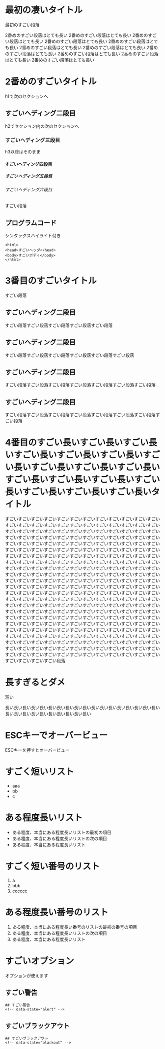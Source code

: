 # 最初の凄いタイトル
最初のすごい段落

2番めのすごい段落はとても長い
2番めのすごい段落はとても長い
2番めのすごい段落はとても長い
2番めのすごい段落はとても長い
2番めのすごい段落はとても長い
2番めのすごい段落はとても長い
2番めのすごい段落はとても長い
2番めのすごい段落はとても長い
2番めのすごい段落はとても長い
2番めのすごい段落はとても長い
2番めのすごい段落はとても長い

# 2番めのすごいタイトル
h1で次のセクションへ
## すごいヘディング二段目
h2でセクション内の次のセクションへ
### すごいヘディング三段目
h3以降はそのまま
#### すごいヘディング四段目
##### すごいヘディング五段目
###### すごいヘディング六段目
すごい段落

## プログラムコード
シンタックスハイライト付き

    <html>
    <head>すごいヘッダ</head>
    <body>すごいボディ</body>
    </html>

# 3番目のすごいタイトル
すごい段落
## すごいヘディング二段目
すごい段落すごい段落すごい段落すごい段落すごい段落
## すごいヘディング二段目
すごい段落すごい段落すごい段落すごい段落すごい段落すごい段落
## すごいヘディング二段目
すごい段落すごい段落すごい段落すごい段落すごい段落すごい段落すごい段落
## すごいヘディング二段目
すごい段落すごい段落すごい段落すごい段落すごい段落すごい段落すごい段落すごい段落

# 4番目のすごい長いすごい長いすごい長いすごい長いすごい長いすごい長いすごい長いすごい長いすごい長いすごい長いすごい長いすごい長いすごい長いすごい長いすごい長いすごい長いすごい長いタイトル
すごいすごいすごいすごいすごいすごいすごいすごいすごいすごいすごいすごいすごいすごいすごいすごいすごいすごいすごいすごいすごいすごいすごいすごいすごいすごいすごいすごいすごいすごいすごいすごいすごいすごいすごいすごいすごいすごいすごいすごいすごいすごいすごいすごいすごいすごいすごいすごいすごいすごいすごいすごいすごいすごいすごいすごいすごいすごいすごいすごいすごいすごいすごいすごいすごいすごいすごいすごいすごいすごいすごいすごいすごいすごいすごいすごいすごいすごいすごいすごいすごいすごいすごいすごいすごいすごいすごいすごいすごいすごいすごいすごいすごいすごいすごいすごいすごいすごいすごいすごいすごいすごいすごいすごいすごいすごいすごいすごいすごいすごいすごいすごいすごいすごいすごいすごいすごいすごいすごいすごいすごいすごいすごいすごいすごいすごいすごいすごいすごいすごいすごいすごいすごいすごいすごいすごいすごいすごいすごいすごいすごいすごいすごいすごいすごいすごいすごいすごいすごいすごいすごいすごいすごいすごいすごいすごいすごいすごいすごいすごいすごいすごいすごいすごいすごいすごいすごいすごいすごいすごいすごいすごいすごいすごいすごいすごいすごいすごいすごいすごいすごいすごいすごいすごいすごいすごいすごいすごいすごいすごいすごいすごいすごいすごいすごいすごいすごいすごいすごいすごいすごいすごいすごいすごいすごいすごいすごいすごいすごいすごいすごいすごいすごいすごいすごいすごいすごいすごいすごいすごいすごいすごいすごいすごいすごいすごいすごいすごいすごいすごいすごいすごいすごいすごいすごいすごいすごいすごいすごいすごいすごいすごいすごいすごいすごいすごいすごいすごいすごいすごいすごいすごいすごいすごいすごいすごいすごいすごいすごいすごいすごいすごいすごいすごいすごいすごいすごいすごいすごいすごいすごいすごいすごいすごいすごいすごいすごいすごいすごいすごい段落

# 長すぎるとダメ
短い

長い長い長い長い長い長い長い長い長い長い長い長い長い長い長い長い長い長い長い長い長い長い長い長い長い長い長い長い

# ESCキーでオーバービュー
ESCキーを押すとオーバービュー



# すごく短いリスト
* aaa
* bb
* c

# ある程度長いリスト
* ある程度、本当にある程度長いリストの最初の項目
* ある程度、本当にある程度長いリストの次の項目
* ある程度、本当にある程度長いリスト

# すごく短い番号のリスト
1. a
2. bbb
3. cccccc

# ある程度長い番号のリスト
1. ある程度、本当にある程度長い番号のリストの最初の番号の項目
2. ある程度、本当にある程度長いリストの次の項目
3. ある程度、本当にある程度長いリスト

# すごいオプション
オプションが使えます

## すごい警告
<!-- data-state="alert" -->

    ## すごい警告
    <!-- data-state="alert" -->

## すごいブラックアウト
<!-- data-state="blackout" -->

    ## すごいブラックアウト
    <!-- data-state="blackout" -->
